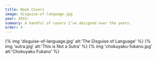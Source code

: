 ```yaml
---
title: Book Covers
image: disguise-of-language.jpg
year: 2015–
summary: A handful of covers I’ve designed over the years.
order: 4
---
```


{% img 'disguise-of-language.jpg' alt:'The Disguise of Language' %}
{% img 'sutra.jpg' alt:'This is Not a Sutra' %}
{% img 'chokuyaku-fukano.jpg' alt:'Chokuyaku Fukano' %}
